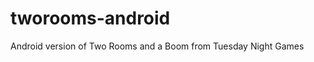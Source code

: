 tworooms-android
================

Android version of Two Rooms and a Boom from Tuesday Night Games
